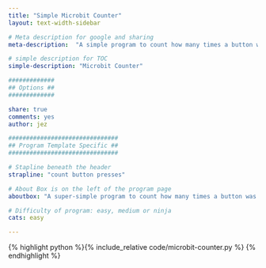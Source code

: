 ```yaml
---
title: "Simple Microbit Counter"
layout: text-width-sidebar

# Meta description for google and sharing
meta-description:  "A simple program to count how many times a button was pressed"

# simple description for TOC
simple-description: "Microbit Counter"

#############
## Options ##
#############

share: true
comments: yes
author: jez

###############################
## Program Template Specific ##
###############################

# Stapline beneath the header
strapline: "count button presses"

# About Box is on the left of the program page
aboutbox: "A super-simple program to count how many times a button was pressed."

# Difficulty of program: easy, medium or ninja
cats: easy

---
```


{% highlight python %}{% include_relative code/microbit-counter.py %} {% endhighlight %}
